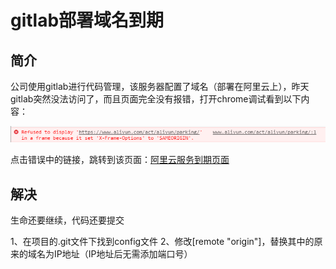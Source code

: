 # gitlab部署域名到期

## 简介

公司使用gitlab进行代码管理，该服务器配置了域名（部署在阿里云上），昨天gitlab突然没法访问了，而且页面完全没有报错，打开chrome调试看到以下内容：

![](../.gitbook/assets/gitlab.png)

点击错误中的链接，跳转到该页面：[阿里云服务到期页面](https://www.aliyun.com/act/aliyun/parking/)

## 解决

生命还要继续，代码还要提交

1、在项目的.git文件下找到config文件 2、修改\[remote "origin"\]，替换其中的原来的域名为IP地址（IP地址后无需添加端口号）

